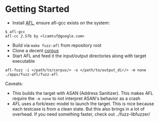 # Getting Started

* Install [AFL](https://github.com/google/AFL), ensure afl-gcc exists on the system:

```
$ afl-gcc
afl-cc 2.57b by <lcamtuf@google.com>
```

* Build via `make fuzz-afl` from repository root
* Clone a decent [corpus](https://github.com/CrystalPeakSecurity/bacnet-corpus/tree/main)
* Start AFL and feed it the input/output directories along with target executable

```
afl-fuzz -i </path/to/corpus/> -o </path/to/output_dir/> -m none ./apps/fuzz-afl/fuzz-afl
```

Caveats:

* This builds the target with ASAN (Address Sanitizer). This makes AFL require the `-m none` to not interpret ASAN's behavior as a crash
* AFL uses a fork/exec model to launch the target. This is nice because each testcase is from a clean state. But this also brings in a lot of overhead. If you need something faster, check out ../fuzz-libfuzzer/
